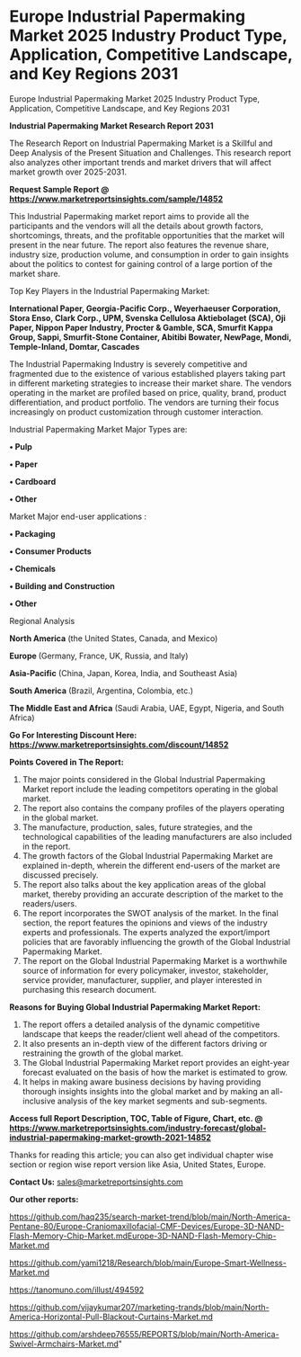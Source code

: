 # Europe Industrial Papermaking Market 2025 Industry Product Type, Application, Competitive Landscape, and Key Regions 2031
Europe Industrial Papermaking Market 2025 Industry Product Type, Application, Competitive Landscape, and Key Regions 2031

<strong>Industrial Papermaking Market Research Report 2031</strong>

The Research Report on Industrial Papermaking Market is a Skillful and Deep Analysis of the Present Situation and Challenges. This research report also analyzes other important trends and market drivers that will affect market growth over 2025-2031.

<strong>Request Sample Report @ <a href=https://www.marketreportsinsights.com/sample/14852>https://www.marketreportsinsights.com/sample/14852</a></strong>

This Industrial Papermaking market report aims to provide all the participants and the vendors will all the details about growth factors, shortcomings, threats, and the profitable opportunities that the market will present in the near future. The report also features the revenue share, industry size, production volume, and consumption in order to gain insights about the politics to contest for gaining control of a large portion of the market share.

Top Key Players in the Industrial Papermaking Market:

<strong>International Paper, Georgia-Pacific Corp., Weyerhaeuser Corporation, Stora Enso, Clark Corp., UPM, Svenska Cellulosa Aktiebolaget (SCA), Oji Paper, Nippon Paper Industry, Procter & Gamble, SCA, Smurfit Kappa Group, Sappi, Smurfit-Stone Container, Abitibi Bowater, NewPage, Mondi, Temple-Inland, Domtar, Cascades</strong>

The Industrial Papermaking Industry is severely competitive and fragmented due to the existence of various established players taking part in different marketing strategies to increase their market share. The vendors operating in the market are profiled based on price, quality, brand, product differentiation, and product portfolio. The vendors are turning their focus increasingly on product customization through customer interaction.

Industrial Papermaking Market Major Types are:

<strong>• Pulp

• Paper

• Cardboard

• Other</strong>

Market Major end-user applications :

<strong>• Packaging

• Consumer Products

• Chemicals

• Building and Construction

• Other</strong>

Regional Analysis

</u><strong><b>North America</b></strong> (the United States, Canada, and Mexico)

<strong><b>Europe </b></strong>(Germany, France, UK, Russia, and Italy)

<strong><b>Asia-Pacific</b></strong> (China, Japan, Korea, India, and Southeast Asia)

<strong><b>South America</b></strong> (Brazil, Argentina, Colombia, etc.)

<strong><b>The Middle East and Africa</b></strong> (Saudi Arabia, UAE, Egypt, Nigeria, and South Africa)

<strong>Go For Interesting Discount Here: <a href=https://www.marketreportsinsights.com/discount/14852>https://www.marketreportsinsights.com/discount/14852</a></strong>

<strong>Points Covered in The Report:</strong>
<ol>
  <li>The major points considered in the Global Industrial Papermaking Market report include the leading competitors operating in the global market.</li>
  <li>The report also contains the company profiles of the players operating in the global market.</li>
  <li>The manufacture, production, sales, future strategies, and the technological capabilities of the leading manufacturers are also included in the report.</li>
  <li>The growth factors of the Global Industrial Papermaking Market are explained in-depth, wherein the different end-users of the market are discussed precisely.</li>
  <li>The report also talks about the key application areas of the global market, thereby providing an accurate description of the market to the readers/users.</li>
  <li>The report incorporates the SWOT analysis of the market. In the final section, the report features the opinions and views of the industry experts and professionals. The experts analyzed the export/import policies that are favorably influencing the growth of the Global Industrial Papermaking Market.</li>
  <li>The report on the Global Industrial Papermaking Market is a worthwhile source of information for every policymaker, investor, stakeholder, service provider, manufacturer, supplier, and player interested in purchasing this research document.</li>
</ol>
<strong>Reasons for Buying Global Industrial Papermaking Market Report:</strong>

<ol>
  <li>The report offers a detailed analysis of the dynamic competitive landscape that keeps the reader/client well ahead of the competitors.</li>
  <li>It also presents an in-depth view of the different factors driving or restraining the growth of the global market.</li>
  <li>The Global Industrial Papermaking Market report provides an eight-year forecast evaluated on the basis of how the market is estimated to grow.</li>
  <li>It helps in making aware business decisions by having providing thorough insights insights into the global market and by making an all-inclusive analysis of the key market segments and sub-segments.</li>
</ol>
<strong>Access full Report Description, TOC, Table of Figure, Chart, etc. @ <a href=https://www.marketreportsinsights.com/industry-forecast/global-industrial-papermaking-market-growth-2021-14852>https://www.marketreportsinsights.com/industry-forecast/global-industrial-papermaking-market-growth-2021-14852</a></strong>


Thanks for reading this article; you can also get individual chapter wise section or region wise report version like Asia, United States, Europe.

<strong>Contact Us:</strong>
sales@marketreportsinsights.com

<strong>Our other reports:</strong>

<a href=https://github.com/haq235/search-market-trend/blob/main/North-America-Pentane-80/Europe-Craniomaxillofacial-CMF-Devices/Europe-3D-NAND-Flash-Memory-Chip-Market.mdEurope-3D-NAND-Flash-Memory-Chip-Market.md>https://github.com/haq235/search-market-trend/blob/main/North-America-Pentane-80/Europe-Craniomaxillofacial-CMF-Devices/Europe-3D-NAND-Flash-Memory-Chip-Market.mdEurope-3D-NAND-Flash-Memory-Chip-Market.md</a>

<a href=https://github.com/yami1218/Research/blob/main/Europe-Smart-Wellness-Market.md>https://github.com/yami1218/Research/blob/main/Europe-Smart-Wellness-Market.md</a>

<a href=https://tanomuno.com/illust/494592>https://tanomuno.com/illust/494592</a>

<a href=https://github.com/vijaykumar207/marketing-trands/blob/main/North-America-Horizontal-Pull-Blackout-Curtains-Market.md>https://github.com/vijaykumar207/marketing-trands/blob/main/North-America-Horizontal-Pull-Blackout-Curtains-Market.md</a>

<a href=https://github.com/arshdeep76555/REPORTS/blob/main/North-America-Swivel-Armchairs-Market.md>https://github.com/arshdeep76555/REPORTS/blob/main/North-America-Swivel-Armchairs-Market.md</a>"
